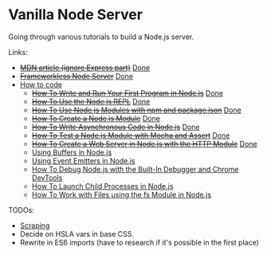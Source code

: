 # Vanilla Node Server

Going through various tutorials to build a Node.js server.

Links:

- <del>[MDN article (ignore Express part)](https://developer.mozilla.org/en-US/docs/Learn/Server-side/Express_Nodejs/development_environment)</del> <ins>Done</ins>
- <del>[Frameworkless Node Server](https://developer.mozilla.org/en-US/docs/Learn/Server-side/Node_server_without_framework)</del> <ins>Done</ins>
- [How to code](https://www.digitalocean.com/community/tutorial_series/how-to-code-in-node-js)
  - <del>[How To Write and Run Your First Program in Node.js](https://www.digitalocean.com/community/tutorials/how-to-write-and-run-your-first-program-in-node-js)</del> <ins>Done</ins>
  - <del>[How To Use the Node.js REPL](https://www.digitalocean.com/community/tutorials/how-to-use-the-node-js-repl)</del> <ins>Done</ins>
  - <del>[How To Use Node.js Modules with npm and package.json](https://www.digitalocean.com/community/tutorials/how-to-use-node-js-modules-with-npm-and-package-json)</del> <ins>Done</ins>
  - <del>[How To Create a Node.js Module](https://www.digitalocean.com/community/tutorials/how-to-create-a-node-js-module)</del> <ins>Done</ins>
  - <del>[How To Write Asynchronous Code in Node.js](https://www.digitalocean.com/community/tutorials/how-to-write-asynchronous-code-in-node-js)</del> <ins>Done</ins>
  - <del>[How To Test a Node.js Module with Mocha and Assert](https://www.digitalocean.com/community/tutorials/how-to-test-a-node-js-module-with-mocha-and-assert)</del> <ins>Done</ins>
  - <del>[How To Create a Web Server in Node.js with the HTTP Module](https://www.digitalocean.com/community/tutorials/how-to-create-a-web-server-in-node-js-with-the-http-module)</del> <ins>Done</ins>
  - [Using Buffers in Node.js](https://www.digitalocean.com/community/tutorials/using-buffers-in-node-js)
  - [Using Event Emitters in Node.js](https://www.digitalocean.com/community/tutorials/using-event-emitters-in-node-js)
  - [How To Debug Node.js with the Built-In Debugger and Chrome DevTools](https://www.digitalocean.com/community/tutorials/how-to-debug-node-js-with-the-built-in-debugger-and-chrome-devtools)
  - [How To Launch Child Processes in Node.js](https://www.digitalocean.com/community/tutorials/how-to-launch-child-processes-in-node-js)
  - [How To Work with Files using the fs Module in Node.js](https://www.digitalocean.com/community/tutorials/how-to-work-with-files-using-the-fs-module-in-node-js)

TODOs:

- [Scraping](https://www.digitalocean.com/community/tutorials/how-to-scrape-a-website-using-node-js-and-puppeteer)
- Decide on HSLA vars in base CSS.
- Rewrite in ES6 imports (have to research if it's possible in the first place)

